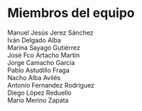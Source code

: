 # Miembros del equipo

Manuel Jesús Jerez Sánchez <br />
Iván Delgado Alba <br />
Marina Sayago Gutiérrez <br />
José Fco Artacho Martín <br />
Jorge Camacho García <br />
Pablo Astudillo Fraga <br />
Nacho Alba Avilés <br />
Antonio Fernandez Rodriguez <br />
Diego López Reduello <br />
Mario Merino Zapata <br />
